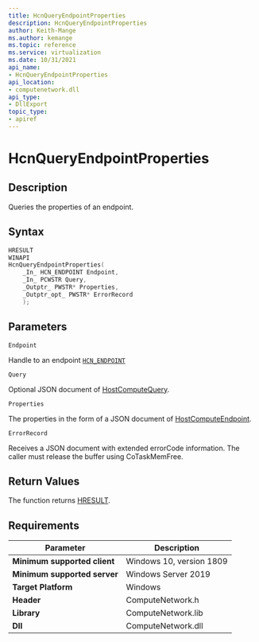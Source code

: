 ```yaml
---
title: HcnQueryEndpointProperties
description: HcnQueryEndpointProperties
author: Keith-Mange
ms.author: kemange
ms.topic: reference
ms.service: virtualization
ms.date: 10/31/2021
api_name:
- HcnQueryEndpointProperties
api_location:
- computenetwork.dll
api_type:
- DllExport
topic_type:
- apiref
---
```

# HcnQueryEndpointProperties

## Description

Queries the properties of an endpoint.

## Syntax

```cpp
HRESULT
WINAPI
HcnQueryEndpointProperties(
    _In_ HCN_ENDPOINT Endpoint,
    _In_ PCWSTR Query,
    _Outptr_ PWSTR* Properties,
    _Outptr_opt_ PWSTR* ErrorRecord
    );
```

## Parameters

`Endpoint`

Handle to an endpoint [`HCN_ENDPOINT`](./HCN_ENDPOINT.md)

`Query`

Optional JSON document of [HostComputeQuery](./../HNS_Schema.md#HostComputeQuery).

`Properties`

The properties in the form of a JSON document of [HostComputeEndpoint](./../HNS_Schema.md#HostComputeEndpoint).

`ErrorRecord`

Receives a JSON document with extended errorCode information. The caller must release the buffer using CoTaskMemFree.

## Return Values

The function returns [HRESULT](./HCNHResult.md).

## Requirements

|Parameter|Description|
|---|---|
| **Minimum supported client** | Windows 10, version 1809 |
| **Minimum supported server** | Windows Server 2019 |
| **Target Platform** | Windows |
| **Header** | ComputeNetwork.h |
| **Library** | ComputeNetwork.lib |
| **Dll** | ComputeNetwork.dll |


